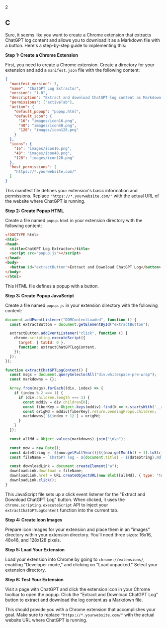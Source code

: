 2

## C
Sure, it seems like you want to create a Chrome extension that extracts ChatGPT log content and allows you to download it as a Markdown file with a button. Here's a step-by-step guide to implementing this:

**Step 1: Create a Chrome Extension**

First, you need to create a Chrome extension. Create a directory for your extension and add a `manifest.json` file with the following content:

```json
{
  "manifest_version": 3,
  "name": "ChatGPT Log Extractor",
  "version": "1.0",
  "description": "Extract and download ChatGPT log content as Markdown.",
  "permissions": ["activeTab"],
  "action": {
    "default_popup": "popup.html",
    "default_icon": {
      "16": "images/icon16.png",
      "48": "images/icon48.png",
      "128": "images/icon128.png"
    }
  },
  "icons": {
    "16": "images/icon16.png",
    "48": "images/icon48.png",
    "128": "images/icon128.png"
  },
  "host_permissions": [
    "https://*.yourwebsite.com/"
  ]
}
```

This manifest file defines your extension's basic information and permissions. Replace `"https://*.yourwebsite.com/"` with the actual URL of the website where ChatGPT is running.

**Step 2: Create Popup HTML**

Create a file named `popup.html` in your extension directory with the following content:

```html
<!DOCTYPE html>
<html>
<head>
  <title>ChatGPT Log Extractor</title>
  <script src="popup.js"></script>
</head>
<body>
  <button id="extractButton">Extract and Download ChatGPT Log</button>
</body>
</html>
```

This HTML file defines a popup with a button.

**Step 3: Create Popup JavaScript**

Create a file named `popup.js` in your extension directory with the following content:

```javascript
document.addEventListener("DOMContentLoaded", function () {
  const extractButton = document.getElementById("extractButton");

  extractButton.addEventListener("click", function () {
    chrome.scripting.executeScript({
      target: { tabId: 0 },
      function: extractChatGPTLogContent,
    });
  });
});

function extractChatGPTLogContent() {
  const msgs = document.querySelectorAll("div.whitespace-pre-wrap");
  const markdowns = {};

  Array.from(msgs).forEach((div, index) => {
    if (index % 2 === 1) {
      if (div.children.length === 1) {
        const mddiv = div.children[0];
        const fiberKey = Object.keys(mddiv).find(k => k.startsWith('__reactFiber$'));
        const origMd = mddiv[fiberKey].return.pendingProps.children;
        markdowns[`${index + 1}`] = origMd;
      }
    }
  });

  const allMd = Object.values(markdowns).join("\n\n");

  const now = new Date();
  const dateString = `${now.getFullYear()}${(now.getMonth() + 1).toString().padStart(2, '0')}${now.getDate().toString().padStart(2, '0')}T${now.getHours().toString().padStart(2, '0')}${now.getMinutes().toString().padStart(2, '0')}${now.getSeconds().toString().padStart(2, '0')}`;
  const fileName = `ChatGPT log - ${document.title} - ${dateString}.md`;

  const downloadLink = document.createElement("a");
  downloadLink.download = fileName;
  downloadLink.href = URL.createObjectURL(new Blob([allMd], { type: "text/markdown" }));
  downloadLink.click();
}
```

This JavaScript file sets up a click event listener for the "Extract and Download ChatGPT Log" button. When clicked, it uses the `chrome.scripting.executeScript` API to inject your `extractChatGPTLogContent` function into the current tab.

**Step 4: Create Icon Images**

Prepare icon images for your extension and place them in an "images" directory within your extension directory. You'll need three sizes: 16x16, 48x48, and 128x128 pixels.

**Step 5: Load Your Extension**

Load your extension into Chrome by going to `chrome://extensions/`, enabling "Developer mode," and clicking on "Load unpacked." Select your extension directory.

**Step 6: Test Your Extension**

Visit a page with ChatGPT and click the extension icon in your Chrome toolbar to open the popup. Click the "Extract and Download ChatGPT Log" button to extract and download the log content as a Markdown file.

This should provide you with a Chrome extension that accomplishes your goal. Make sure to replace `"https://*.yourwebsite.com/"` with the actual website URL where ChatGPT is running.

